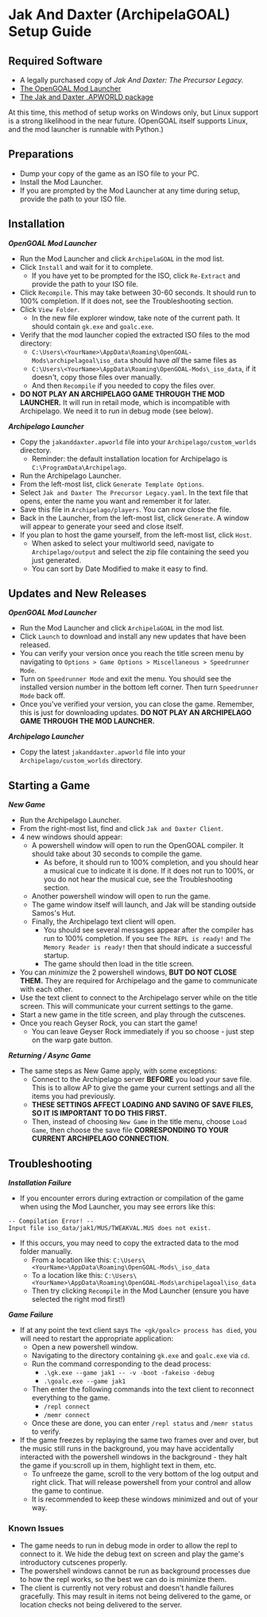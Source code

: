 # Jak And Daxter (ArchipelaGOAL) Setup Guide

## Required Software

- A legally purchased copy of *Jak And Daxter: The Precursor Legacy.*
- [The OpenGOAL Mod Launcher](https://jakmods.dev/)
- [The Jak and Daxter .APWORLD package](https://github.com/ArchipelaGOAL/Archipelago/releases)

At this time, this method of setup works on Windows only, but Linux support is a strong likelihood in the near future. 
(OpenGOAL itself supports Linux, and the mod launcher is runnable with Python.)

## Preparations

- Dump your copy of the game as an ISO file to your PC.
- Install the Mod Launcher.
- If you are prompted by the Mod Launcher at any time during setup, provide the path to your ISO file.

## Installation

***OpenGOAL Mod Launcher***

- Run the Mod Launcher and click `ArchipelaGOAL` in the mod list.
- Click `Install` and wait for it to complete.
  - If you have yet to be prompted for the ISO, click `Re-Extract` and provide the path to your ISO file.
- Click `Recompile`. This may take between 30-60 seconds. It should run to 100% completion. If it does not, see the Troubleshooting section.
- Click `View Folder`. 
  - In the new file explorer window, take note of the current path. It should contain `gk.exe` and `goalc.exe`.
- Verify that the mod launcher copied the extracted ISO files to the mod directory:
  - `C:\Users\<YourName>\AppData\Roaming\OpenGOAL-Mods\archipelagoal\iso_data` should have *all* the same files as
  - `C:\Users\<YourName>\AppData\Roaming\OpenGOAL-Mods\_iso_data`, if it doesn't, copy those files over manually.
  - And then `Recompile` if you needed to copy the files over.
- **DO NOT PLAY AN ARCHIPELAGO GAME THROUGH THE MOD LAUNCHER.** It will run in retail mode, which is incompatible with Archipelago. We need it to run in debug mode (see below).

***Archipelago Launcher***

- Copy the `jakanddaxter.apworld` file into your `Archipelago/custom_worlds` directory.
  - Reminder: the default installation location for Archipelago is `C:\ProgramData\Archipelago`.
- Run the Archipelago Launcher.
- From the left-most list, click `Generate Template Options`.
- Select `Jak and Daxter The Precursor Legacy.yaml`. In the text file that opens, enter the name you want and remember it for later.
- Save this file in `Archipelago/players`. You can now close the file.
- Back in the Launcher, from the left-most list, click `Generate`. A window will appear to generate your seed and close itself.
- If you plan to host the game yourself, from the left-most list, click `Host`.
  - When asked to select your multiworld seed, navigate to `Archipelago/output` and select the zip file containing the seed you just generated.
  - You can sort by Date Modified to make it easy to find.

## Updates and New Releases

***OpenGOAL Mod Launcher***

- Run the Mod Launcher and click `ArchipelaGOAL` in the mod list.
- Click `Launch` to download and install any new updates that have been released.
- You can verify your version once you reach the title screen menu by navigating to `Options > Game Options > Miscellaneous > Speedrunner Mode`.
- Turn on `Speedrunner Mode` and exit the menu. You should see the installed version number in the bottom left corner. Then turn `Speedrunner Mode` back off.
- Once you've verified your version, you can close the game. Remember, this is just for downloading updates. **DO NOT PLAY AN ARCHIPELAGO GAME THROUGH THE MOD LAUNCHER.**
 
***Archipelago Launcher***

- Copy the latest `jakanddaxter.apworld` file into your `Archipelago/custom_worlds` directory.

## Starting a Game

***New Game***

- Run the Archipelago Launcher.
- From the right-most list, find and click `Jak and Daxter Client`.
- 4 new windows should appear:
  - A powershell window will open to run the OpenGOAL compiler. It should take about 30 seconds to compile the game.
    - As before, it should run to 100% completion, and you should hear a musical cue to indicate it is done. If it does not run to 100%, or you do not hear the musical cue, see the Troubleshooting section.
  - Another powershell window will open to run the game.
  - The game window itself will launch, and Jak will be standing outside Samos's Hut.
  - Finally, the Archipelago text client will open.
    - You should see several messages appear after the compiler has run to 100% completion. If you see `The REPL is ready!` and `The Memory Reader is ready!` then that should indicate a successful startup.
    - The game should then load in the title screen.
- You can *minimize* the 2 powershell windows, **BUT DO NOT CLOSE THEM.** They are required for Archipelago and the game to communicate with each other.
- Use the text client to connect to the Archipelago server while on the title screen. This will communicate your current settings to the game.
- Start a new game in the title screen, and play through the cutscenes.
- Once you reach Geyser Rock, you can start the game!
  - You can leave Geyser Rock immediately if you so choose - just step on the warp gate button.

***Returning / Async Game***

- The same steps as New Game apply, with some exceptions: 
  - Connect to the Archipelago server **BEFORE** you load your save file. This is to allow AP to give the game your current settings and all the items you had previously.
  - **THESE SETTINGS AFFECT LOADING AND SAVING OF SAVE FILES, SO IT IS IMPORTANT TO DO THIS FIRST.**
  - Then, instead of choosing `New Game` in the title menu, choose `Load Game`, then choose the save file **CORRESPONDING TO YOUR CURRENT ARCHIPELAGO CONNECTION.** 

## Troubleshooting

***Installation Failure***

- If you encounter errors during extraction or compilation of the game when using the Mod Launcher, you may see errors like this:
```
-- Compilation Error! -- 
Input file iso_data/jak1/MUS/TWEAKVAL.MUS does not exist.
```
  - If this occurs, you may need to copy the extracted data to the mod folder manually.
    - From a location like this: `C:\Users\<YourName>\AppData\Roaming\OpenGOAL-Mods\_iso_data`
    - To a location like this: `C:\Users\<YourName>\AppData\Roaming\OpenGOAL-Mods\archipelagoal\iso_data`
    - Then try clicking `Recompile` in the Mod Launcher (ensure you have selected the right mod first!)

***Game Failure***

- If at any point the text client says `The <gk/goalc> process has died`, you will need to restart the appropriate 
  application:
  - Open a new powershell window.
  - Navigating to the directory containing `gk.exe` and `goalc.exe` via `cd`.
  - Run the command corresponding to the dead process:
    - `.\gk.exe --game jak1 -- -v -boot -fakeiso -debug`
    - `.\goalc.exe --game jak1`
  - Then enter the following commands into the text client to reconnect everything to the game.
    - `/repl connect`
    - `/memr connect`
  - Once these are done, you can enter `/repl status` and `/memr status` to verify.
- If the game freezes by replaying the same two frames over and over, but the music still runs in the background, you may have accidentally interacted with the powershell windows in the background - they halt the game if you:scroll up in them, highlight text in them, etc.
  - To unfreeze the game, scroll to the very bottom of the log output and right click. That will release powershell from your control and allow the game to continue.
  - It is recommended to keep these windows minimized and out of your way.

### Known Issues

- The game needs to run in debug mode in order to allow the repl to connect to it. We hide the debug text on screen and play the game's introductory cutscenes properly.
- The powershell windows cannot be run as background processes due to how the repl works, so the best we can do is minimize them.
- The client is currently not very robust and doesn't handle failures gracefully. This may result in items not being delivered to the game, or location checks not being delivered to the server.
